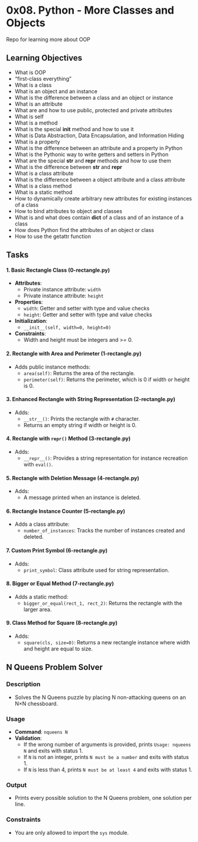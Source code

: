 # 0x08. Python - More Classes and Objects

Repo for learning more about OOP

## Learning Objectives

- What is OOP
- “first-class everything”
- What is a class
- What is an object and an instance
- What is the difference between a class and an object or instance
- What is an attribute
- What are and how to use public, protected and private attributes
- What is self
- What is a method
- What is the special __init__ method and how to use it
- What is Data Abstraction, Data Encapsulation, and Information Hiding
- What is a property
- What is the difference between an attribute and a property in Python
- What is the Pythonic way to write getters and setters in Python
- What are the special __str__ and __repr__ methods and how to use them
- What is the difference between __str__ and __repr__
- What is a class attribute
- What is the difference between a object attribute and a class attribute
- What is a class method
- What is a static method
- How to dynamically create arbitrary new attributes for existing instances of a class
- How to bind attributes to object and classes
- What is and what does contain __dict__ of a class and of an instance of a class
- How does Python find the attributes of an object or class
- How to use the getattr function

## Tasks

#### 1. Basic Rectangle Class (0-rectangle.py)
- **Attributes**: 
  - Private instance attribute: `width`
  - Private instance attribute: `height`
- **Properties**: 
  - `width`: Getter and setter with type and value checks
  - `height`: Getter and setter with type and value checks
- **Initialization**: 
  - `__init__(self, width=0, height=0)`
- **Constraints**: 
  - Width and height must be integers and >= 0.

#### 2. Rectangle with Area and Perimeter (1-rectangle.py)
- Adds public instance methods:
  - `area(self)`: Returns the area of the rectangle.
  - `perimeter(self)`: Returns the perimeter, which is 0 if width or height is 0.

#### 3. Enhanced Rectangle with String Representation (2-rectangle.py)
- Adds:
  - `__str__()`: Prints the rectangle with `#` character.
  - Returns an empty string if width or height is 0.

#### 4. Rectangle with `repr()` Method (3-rectangle.py)
- Adds:
  - `__repr__()`: Provides a string representation for instance recreation with `eval()`.

#### 5. Rectangle with Deletion Message (4-rectangle.py)
- Adds:
  - A message printed when an instance is deleted.

#### 6. Rectangle Instance Counter (5-rectangle.py)
- Adds a class attribute:
  - `number_of_instances`: Tracks the number of instances created and deleted.

#### 7. Custom Print Symbol (6-rectangle.py)
- Adds:
  - `print_symbol`: Class attribute used for string representation.

#### 8. Bigger or Equal Method (7-rectangle.py)
- Adds a static method:
  - `bigger_or_equal(rect_1, rect_2)`: Returns the rectangle with the larger area.

#### 9. Class Method for Square (8-rectangle.py)
- Adds:
  - `square(cls, size=0)`: Returns a new rectangle instance where width and height are equal to size.

## N Queens Problem Solver
### Description
- Solves the N Queens puzzle by placing N non-attacking queens on an N×N chessboard.
  
### Usage
- **Command**: `nqueens N`
- **Validation**:
  - If the wrong number of arguments is provided, prints `Usage: nqueens N` and exits with status 1.
  - If `N` is not an integer, prints `N must be a number` and exits with status 1.
  - If `N` is less than 4, prints `N must be at least 4` and exits with status 1.

### Output
- Prints every possible solution to the N Queens problem, one solution per line.

### Constraints
- You are only allowed to import the `sys` module.
